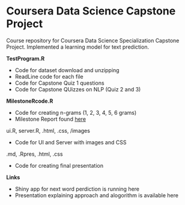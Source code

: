 # Coursera Data Science Capstone Project
Course repository for Coursera Data Science Specialization Capstone Project. Implemented a learning model for text prediction.

**TestProgram.R**
* Code for dataset download and unzipping
* ReadLine code for each file
* Code for Capstone Quiz 1 questions
* Code for Capstone QUizzes on NLP (Quiz 2 and 3)

**MilestoneRcode.R**
* Code for creating n-grams (1, 2, 3, 4, 5, 6 grams)
* Milestone Report found [here](http://rpubs.com/javierngkh/capstone_milestonereport)

ui.R, server.R, .html, .css, /images
* Code for UI and Server with images and CSS

.md, .Rpres, .html, .css
* Code for creating final presentation 

**Links**
 * Shiny app for next word perdiction is running here
 * Presentation explaining approach and alogorithm is available here
